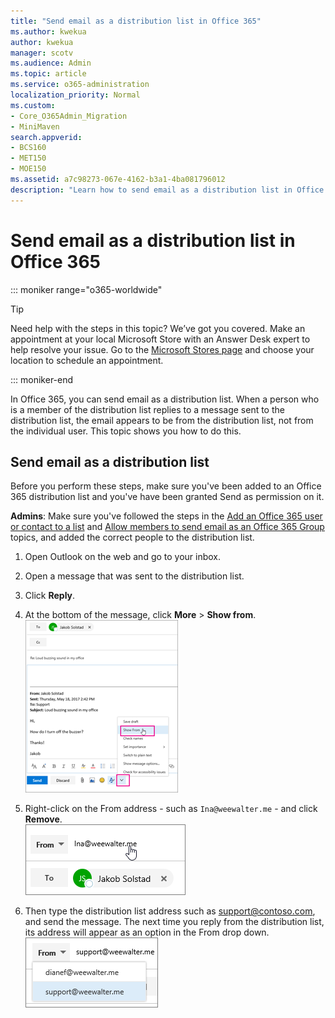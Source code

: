 ```yaml
---
title: "Send email as a distribution list in Office 365"
ms.author: kwekua
author: kwekua
manager: scotv
ms.audience: Admin
ms.topic: article
ms.service: o365-administration
localization_priority: Normal
ms.custom:
- Core_O365Admin_Migration
- MiniMaven
search.appverid:
- BCS160
- MET150
- MOE150
ms.assetid: a7c98273-067e-4162-b3a1-4ba081796012
description: "Learn how to send email as a distribution list in Office 365."
---
```


# Send email as a distribution list in Office 365

::: moniker range="o365-worldwide"

> [!TIP]
> Need help with the steps in this topic? We’ve got you covered. Make an appointment at your local Microsoft Store with an Answer Desk expert to help resolve your issue. Go to the [Microsoft Stores page](https://go.microsoft.com/fwlink/?LinkID=2041482) and choose your location to schedule an appointment.

::: moniker-end

In Office 365, you can send email as a distribution list. When a person who is a member of the distribution list replies to a message sent to the distribution list, the email appears to be from the distribution list, not from the individual user. This topic shows you how to do this.
  
## Send email as a distribution list

Before you perform these steps, make sure you've been added to an Office 365 distribution list and you've have been granted Send as permission on it.
  
 **Admins**: Make sure you've followed the steps in the [Add an Office 365 user or contact to a list](../email/add-user-or-contact-to-distribution-list.md) and [Allow members to send email as an Office 365 Group](../create-groups/allow-members-to-send-as-or-send-on-behalf-of-group.md#allow-members-to-send-email-as-an-office-365-group) topics, and added the correct people to the distribution list.
  
1. Open Outlook on the web and go to your inbox. 
    
2. Open a message that was sent to the distribution list. 
    
3. Click **Reply**. 
    
4. At the bottom of the message, click **More** \> **Show from**.<br/> ![Click More and then click Show From](../media/534f13b7-9f15-48ea-8835-ea2ed1863ece.png)
  
5. Right-click on the From address - such as `Ina@weewalter.me` - and click **Remove**.<br/> ![Remove the FROM alias](../media/9b8d8e8f-dc46-499c-89bd-0a480603bf1f.png)
  
6. Then type the distribution list address such as support@contoso.com, and send the message. The next time you reply from the distribution list, its address will appear as an option in the From drop down.<br/>![Alias of the shared mailbox appears](../media/f7632a9a-9cab-446c-9e37-23ef50c5b975.png)
  

